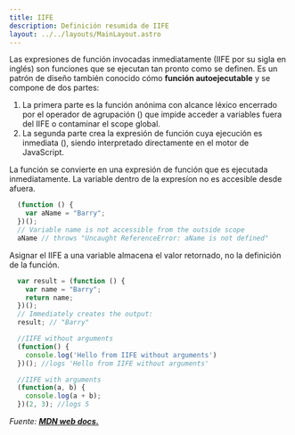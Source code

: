 ```yaml
---
title: IIFE
description: Definición resumida de IIFE
layout: ../../layouts/MainLayout.astro
---
```


Las expresiones de función invocadas inmediatamente (IIFE por su sigla en inglés) son funciones que se ejecutan tan pronto como se definen. Es un patrón de diseño también conocido cómo **función autoejecutable** y se compone de dos partes:

1. La primera parte es la función anónima con alcance léxico encerrado por el operador de agrupación () que impide acceder a variables fuera del IIFE o contaminar el scope global.
2. La segunda parte crea la expresión de función cuya ejecución es inmediata (), siendo interpretado directamente en el motor de JavaScript.

La función se convierte en una expresión de función que es ejecutada inmediatamente. La variable dentro de la expresíon no es accesible desde afuera.

```js
  (function () {
    var aName = "Barry";
  })();
  // Variable name is not accessible from the outside scope
  aName // throws "Uncaught ReferenceError: aName is not defined"
```

Asignar el IIFE a una variable almacena el valor retornado, no la definición de la función.

```js
  var result = (function () {
    var name = "Barry";
    return name;
  })();
  // Immediately creates the output:
  result; // "Barry"
```

```js
  //IIFE without arguments
  (function() {
    console.log('Hello from IIFE without arguments')
  })(); //logs 'Hello from IIFE without arguments'

  //IIFE with arguments
  (function(a, b) {
    console.log(a + b);
  })(2, 3); //logs 5
```

_Fuente: [**MDN web docs.**](https://developer.mozilla.org/es/docs/Glossary/IIFE)_

